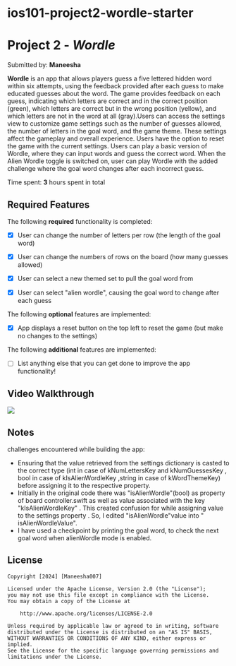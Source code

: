 # ios101-project2-wordle-starter

# Project 2 - *Wordle*

Submitted by: **Maneesha**

**Wordle** is an app that allows players guess a five lettered hidden word within six attempts, using the feedback provided after each guess to make educated guesses about the word. The game provides feedback on each guess, indicating which letters are correct and in the correct position (green), which letters are correct but in the wrong position (yellow), and which letters are not in the word at all (gray).Users can access the settings view to customize game settings such as the number of guesses allowed, the number of letters in the goal word, and the game theme. These settings affect the gameplay and overall experience. Users have the option to reset the game with the current settings. Users can play a basic version of Wordle, where they can input words and guess the correct word. When the Alien Wordle toggle is switched on, user can play Wordle with the added challenge where the goal word changes after each incorrect guess.



Time spent: **3** hours spent in total

## Required Features

The following **required** functionality is completed:

- [x] User can change the number of letters per row (the length of the goal word)
- [x] User can change the numbers of rows on the board (how many guesses allowed)
- [x] User can select a new themed set to pull the goal word from
- [x] User can select "alien wordle", causing the goal word to change after each guess


The following **optional** features are implemented:

- [x] App displays a reset button on the top left to reset the game (but make no changes to the settings)

The following **additional** features are implemented:

- [ ] List anything else that you can get done to improve the app functionality!

## Video Walkthrough

<div>
    <a href="https://www.loom.com/share/4a593b5f0e04453fa0480ca1828e25fe">
      <img style="max-width:300px;" src="https://cdn.loom.com/sessions/thumbnails/4a593b5f0e04453fa0480ca1828e25fe-with-play.gif">
    </a>
  </div>

## Notes

challenges encountered while building the app:

- Ensuring that the value retrieved from the settings dictionary is casted to the correct type (int in case of kNumLettersKey and kNumGuessesKey , bool in case of kIsAlienWordleKey ,string in case of kWordThemeKey)  before assigning it to the respective property.
- Initially in the original code there was "isAlienWordle"(bool) as property of board controller.swift  as well as value associated with the key "kIsAlienWordleKey" . This created confusion for while assigning value to the settings property . So, I edited "isAlienWordle"value into " isAlienWordleValue".
- I have used a checkpoint by printing the goal word, to check the next goal word when alienWordle mode is enabled.


## License

    Copyright [2024] [Maneesha007]

    Licensed under the Apache License, Version 2.0 (the "License");
    you may not use this file except in compliance with the License.
    You may obtain a copy of the License at

        http://www.apache.org/licenses/LICENSE-2.0

    Unless required by applicable law or agreed to in writing, software
    distributed under the License is distributed on an "AS IS" BASIS,
    WITHOUT WARRANTIES OR CONDITIONS OF ANY KIND, either express or implied.
    See the License for the specific language governing permissions and
    limitations under the License.
